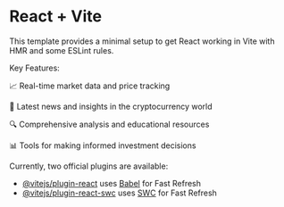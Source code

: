 # React + Vite

This template provides a minimal setup to get React working in Vite with HMR and some ESLint rules.




Key Features:

📈 Real-time market data and price tracking

📰 Latest news and insights in the cryptocurrency world

🔍 Comprehensive analysis and educational resources

📊 Tools for making informed investment decisions


Currently, two official plugins are available:

- [@vitejs/plugin-react](https://github.com/vitejs/vite-plugin-react/blob/main/packages/plugin-react/README.md) uses [Babel](https://babeljs.io/) for Fast Refresh
- [@vitejs/plugin-react-swc](https://github.com/vitejs/vite-plugin-react-swc) uses [SWC](https://swc.rs/) for Fast Refresh
